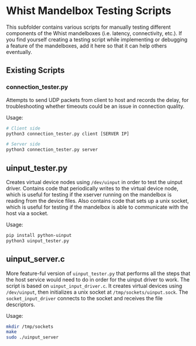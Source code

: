 # Whist Mandelbox Testing Scripts

This subfolder contains various scripts for manually testing different components of the Whist mandelboxes (i.e. latency, connectivity, etc.). If you find yourself creating a testing script while implementing or debugging a feature of the mandelboxes, add it here so that it can help others eventually.

## Existing Scripts

### connection_tester.py

Attempts to send UDP packets from client to host and records the delay, for troubleshooting whether timeouts could be an issue in connection quality.

Usage:

```bash
# Client side
python3 connection_tester.py client [SERVER IP]

# Server side
python3 connection_tester.py server
```

## uinput_tester.py

Creates virtual device nodes using `/dev/uinput` in order to test the uinput driver. Contains code that periodically writes to the virtual device node, which is useful for testing if the xserver running on the mandelbox is reading from the device files. Also contains code that sets up a unix socket, which is useful for testing if the mandelbox is able to communicate with the host via a socket.

Usage:

```bash
pip install python-uinput
python3 uinput_tester.py
```

## uinput_server.c

More feature-ful version of `uinput_tester.py` that performs all the steps that the host service would need to do in order for the uinput driver to work. The script is based on `uinput_input_driver.c`. It creates virtual devices using `/dev/uinput`, then initializes a unix socket at `/tmp/sockets/uinput.sock`. The `socket_input_driver` connects to the socket and receives the file descriptors.

Usage:

```bash
mkdir /tmp/sockets
make
sudo ./uinput_server
```
